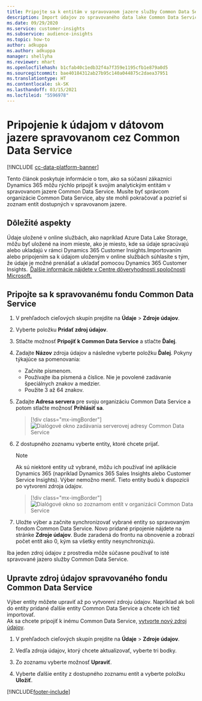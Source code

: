 ```yaml
---
title: Pripojte sa k entitám v spravovanom jazere služby Common Data Service
description: Import údajov zo spravovaného data lake Common Data Service.
ms.date: 09/29/2020
ms.service: customer-insights
ms.subservice: audience-insights
ms.topic: how-to
author: adkuppa
ms.author: adkuppa
manager: shellyha
ms.reviewer: mhart
ms.openlocfilehash: b1cfab40c1edb32f4a7f359e1195cfb1e879a0d5
ms.sourcegitcommit: bae40184312ab27b95c140a044875c2daea37951
ms.translationtype: HT
ms.contentlocale: sk-SK
ms.lasthandoff: 03/15/2021
ms.locfileid: "5596978"
---
```

# <a name="connect-to-data-in-a-common-data-service-managed-data-lake"></a>Pripojenie k údajom v dátovom jazere spravovanom cez Common Data Service

[!INCLUDE [cc-data-platform-banner](../includes/cc-data-platform-banner.md)]

Tento článok poskytuje informácie o tom, ako sa súčasní zákazníci Dynamics 365 môžu rýchlo pripojiť k svojim analytickým entitám v spravovanom jazere Common Data Service. Musíte byť správcom organizácie Common Data Service, aby ste mohli pokračovať a pozrieť si zoznam entít dostupných v spravovanom jazere.

## <a name="important-considerations"></a>Dôležité aspekty

Údaje uložené v online službách, ako napríklad Azure Data Lake Storage, môžu byť uložené na inom mieste, ako je miesto, kde sa údaje spracúvajú alebo ukladajú v rámci Dynamics 365 Customer Insights.Importovaním alebo pripojením sa k údajom uloženým v online službách súhlasíte s tým, že údaje je možné prenášať a ukladať pomocou Dynamics 365 Customer Insights.  [Ďalšie informácie nájdete v Centre dôveryhodnosti spoločnosti Microsoft.](https://www.microsoft.com/trust-center)

## <a name="connect-to-a-common-data-service-managed-lake"></a>Pripojte sa k spravovanému fondu Common Data Service

1. V prehľadoch cieľových skupín prejdite na **Údaje** > **Zdroje údajov**.

2. Vyberte položku **Pridať zdroj údajov**.

3. Stlačte možnosť **Pripojiť k Common Data Service** a stlačte **Ďalej**.

4. Zadajte **Názov** zdroja údajov a následne vyberte položku **Ďalej**. Pokyny týkajúce sa pomenovania: 
   - Začnite písmenom.
   - Používajte iba písmená a číslice. Nie je povolené zadávanie špeciálnych znakov a medzier.
   - Použite 3 až 64 znakov.

5. Zadajte **Adresa servera** pre svoju organizáciu Common Data Service a potom stlačte možnosť **Prihlásiť sa**.

   > [!div class="mx-imgBorder"]
   > ![Dialógové okno zadávania serverovej adresy Common Data Service](media/enter-CDS-org-details.png)

6. Z dostupného zoznamu vyberte entity, ktoré chcete prijať.    

   > [!NOTE]
   > Ak sú niektoré entity už vybrané, môžu ich používať iné aplikácie Dynamics 365 (napríklad Dynamics 365 Sales Insights alebo Customer Service Insights). Výber nemožno meniť. Tieto entity budú k dispozícii po vytvorení zdroja údajov.

   > [!div class="mx-imgBorder"]
   > ![Dialógové okno so zoznamom entít v organizácii Common Data Service](media/select-analytical-entities.png)

7. Uložte výber a začnite synchronizovať vybrané entity so spravovaným fondom Common Data Service. Novo pridané pripojenie nájdete na stránke **Zdroje údajov**. Bude zaradená do frontu na obnovenie a zobrazí počet entít ako 0, kým sa všetky entity nesynchronizujú.

Iba jeden zdroj údajov z prostredia môže súčasne používať to isté spravované jazero služby Common Data Service.

## <a name="edit-a-common-data-service-managed-lake-data-source"></a>Upravte zdroj údajov spravovaného fondu Common Data Service

Výber entity môžete upraviť až po vytvorení zdroju údajov. Napríklad ak boli do entity pridané ďalšie entity Common Data Service a chcete ich tiež importovať.    
Ak sa chcete pripojiť k inému Common Data Service, [vytvorte nový zdroj údajov](#connect-to-a-common-data-service-managed-lake).

1. V prehľadoch cieľových skupín prejdite na **Údaje** > **Zdroje údajov**.

2. Vedľa zdroja údajov, ktorý chcete aktualizovať, vyberte tri bodky.

3. Zo zoznamu vyberte možnosť **Upraviť**.

4. Vyberte ďalšie entity z dostupného zoznamu entít a vyberte položku **Uložiť**.


[!INCLUDE[footer-include](../includes/footer-banner.md)]